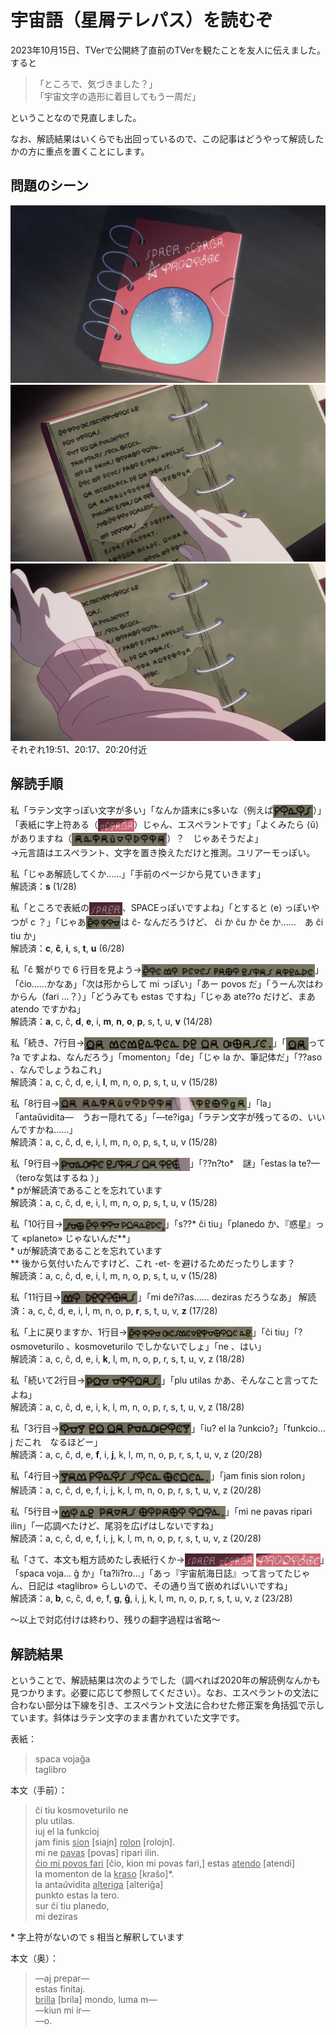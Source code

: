 <style type="text/css">
    img:not(.original){
        height: 1.5em; 
        vertical-align: middle;
    }
</style>

# 宇宙語（星屑テレパス）を読むぞ
2023年10月15日、TVerで公開終了直前のTVerを観たことを友人に伝えました。すると  
> 「ところで、気づきました？」  
> 「宇宙文字の造形に着目してもう一周だ」

ということなので見直しました。

なお、解読結果はいくらでも出回っているので、この記事はどうやって解読したかの方に重点を置くことにします。

## 問題のシーン
<img src="./res/hoshitele-dec/cover.png" class="original">
<img src="./res/hoshitele-dec/text-a.png" class="original">
<img src="./res/hoshitele-dec/text-b.png" class="original">
それぞれ19:51、20:17、20:20付近

## 解読手順
私「ラテン文字っぽい文字が多い」「なんか語末にs多いな（例えば<img src="./res/hoshitele-dec/text-a-4-2.png">）」「表紙に字上符ある（<img src="./res/hoshitele-dec/cover-2.png">）じゃん、エスペラントです」「よくみたら ⟨ŭ⟩ がありますね（<img src="./res/hoshitele-dec/text-a-8-2.png">）？　じゃあそうだよ」  
→元言語はエスペラント、文字を置き換えただけと推測。ユリアーモっぽい。

私「じゃあ解読してくか……」「手前のページから見ていきます」  
解読済：**s** (1/28)

私「ところで表紙の<img src="./res/hoshitele-dec/cover-1.png">、SPACEっぽいですよね」「とすると ⟨e⟩ っぽいやつが c ？」「じゃあ<img src="./res/hoshitele-dec/text-a-1-1.png"><img src="./res/hoshitele-dec/text-a-1-2.png">は ĉ- なんだろうけど、 ĉi か ĉu か ĉe か……　あ ĉi tiu か」  
解読済：**c**, **ĉ**, **i**, s, **t**, **u** (6/28)

私「ĉ 繋がりで 6 行目を見よう→<img src="./res/hoshitele-dec/text-a-6-1.png"><img src="./res/hoshitele-dec/text-a-6-2.png"><img src="./res/hoshitele-dec/text-a-6-3.png"><img src="./res/hoshitele-dec/text-a-6-4.png"><img src="./res/hoshitele-dec/text-a-6-5.png"><img src="./res/hoshitele-dec/text-a-6-6.png">」「ĉio……かなあ」「次は形からして mi っぽい」「あー povos だ」「うーん次はわからん（fari …？）」「どうみても estas ですね」「じゃあ ate??o だけど、まあ atendo ですかね」  
解読済：**a**, c, ĉ, **d**, **e**, i, **m**, **n**, **o**, **p**, s, t, u, **v** (14/28)

私「続き、7行目→<img src="./res/hoshitele-dec/text-a-7-1.png"><img src="./res/hoshitele-dec/text-a-7-2.png"><img src="./res/hoshitele-dec/text-a-7-3.png"><img src="./res/hoshitele-dec/text-a-7-4.png"><img src="./res/hoshitele-dec/text-a-7-5.png">」「<img src="./res/hoshitele-dec/text-a-7-1.png">って ?a ですよね、なんだろう」「momenton」「de」「じゃ la か、筆記体だ」「??aso 、なんでしょうねこれ」  
解読済：a, c, ĉ, d, e, i, **l**, m, n, o, p, s, t, u, v (15/28)

私「8行目→<img src="./res/hoshitele-dec/text-a-8-1.png"><img src="./res/hoshitele-dec/text-a-8-2.png"><img src="./res/hoshitele-dec/text-a-8-3.png">」「la」「antaŭvidita—　うおー隠れてる」「—te?iga」「ラテン文字が残ってるの、いいんですかね……」  
解読済：a, c, ĉ, d, e, i, l, m, n, o, p, s, t, u, v (15/28)

私「9行目→<img src="./res/hoshitele-dec/text-a-9-1.png"><img src="./res/hoshitele-dec/text-a-9-2.png"><img src="./res/hoshitele-dec/text-a-9-3.png"><img src="./res/hoshitele-dec/text-a-9-4.png">」「??n?to\*　謎」「estas la te?— （teroな気はするね ）」  
\* pが解読済であることを忘れています  
解読済：a, c, ĉ, d, e, i, l, m, n, o, p, s, t, u, v (15/28)

私「10行目→<img src="./res/hoshitele-dec/text-a-10-1.png"><img src="./res/hoshitele-dec/text-a-10-2.png"><img src="./res/hoshitele-dec/text-a-10-3.png"><img src="./res/hoshitele-dec/text-a-10-4.png">」「s??\* ĉi tiu」「planedo か、『惑星』って «planeto» じゃないんだ\*\*」  
\* uが解読済であることを忘れています  
\*\* 後から気付いたんですけど、これ -et- を避けるためだったりします？  
解読済：a, c, ĉ, d, e, i, l, m, n, o, p, s, t, u, v (15/28)

私「11行目→<img src="./res/hoshitele-dec/text-a-11-1.png"><img src="./res/hoshitele-dec/text-a-11-2.png">」「mi de?i?as…… deziras だろうなあ」
解読済：a, c, ĉ, d, e, i, l, m, n, o, p, **r**, s, t, u, v, **z** (17/28)

私「上に戻りますか、1行目→<img src="./res/hoshitele-dec/text-a-1-1.png"><img src="./res/hoshitele-dec/text-a-1-2.png"><img src="./res/hoshitele-dec/text-a-1-3.png"><img src="./res/hoshitele-dec/text-a-1-4.png">」「ĉi tiu」「?osmoveturilo 、kosmoveturilo でしかないでしょ」「ne 、はい」  
解読済：a, c, ĉ, d, e, i, **k**, l, m, n, o, p, r, s, t, u, v, z (18/28)

私「続いて2行目→<img src="./res/hoshitele-dec/text-a-2-1.png"><img src="./res/hoshitele-dec/text-a-2-2.png">」「plu utilas かあ、そんなこと言ってたよね」  
解読済：a, c, ĉ, d, e, i, k, l, m, n, o, p, r, s, t, u, v, z (18/28)

私「3行目→<img src="./res/hoshitele-dec/text-a-3-1.png"><img src="./res/hoshitele-dec/text-a-3-2.png"><img src="./res/hoshitele-dec/text-a-3-3.png"><img src="./res/hoshitele-dec/text-a-3-4.png">」「iu? el la ?unkcio?」「funkcio... j だこれ　なるほどー」  
解読済：a, c, ĉ, d, e, **f**, i, **j**, k, l, m, n, o, p, r, s, t, u, v, z (20/28)

私「4行目→<img src="./res/hoshitele-dec/text-a-4-1.png"><img src="./res/hoshitele-dec/text-a-4-2.png"><img src="./res/hoshitele-dec/text-a-4-3.png"><img src="./res/hoshitele-dec/text-a-4-4.png">」「jam finis sion rolon」  
解読済：a, c, ĉ, d, e, f, i, j, k, l, m, n, o, p, r, s, t, u, v, z (20/28)

私「5行目→<img src="./res/hoshitele-dec/text-a-5-1.png"><img src="./res/hoshitele-dec/text-a-5-2.png"><img src="./res/hoshitele-dec/text-a-5-3.png"><img src="./res/hoshitele-dec/text-a-5-4.png"><img src="./res/hoshitele-dec/text-a-5-5.png">」「mi ne pavas ripari ilin」「一応調べたけど、尾羽を広げはしないですね」  
解読済：a, c, ĉ, d, e, f, i, j, k, l, m, n, o, p, r, s, t, u, v, z (20/28)

私「さて、本文も粗方読めたし表紙行くか→<img src="./res/hoshitele-dec/cover-1.png"><img src="./res/hoshitele-dec/cover-2.png"> <img src="./res/hoshitele-dec/cover-3.png">」「spaca voja... ĝ か」「ta?li?ro...」「あっ『宇宙航海日誌』って言ってたじゃん、日記は «taglibro» らしいので、その通り当て嵌めればいいですね」  
解読済：a, **b**, c, ĉ, d, e, f, **g**, **ĝ**, i, j, k, l, m, n, o, p, r, s, t, u, v, z (23/28)

〜以上で対応付けは終わり、残りの翻字過程は省略〜

## 解読結果
ということで、解読結果は次のようでした（調べれば2020年の解読例なんかも見つかります。必要に応じて参照してください）。なお、エスペラントの文法に合わない部分は下線を引き、エスペラント文法に合わせた修正案を角括弧で示しています。斜体はラテン文字のまま書かれていた文字です。

表紙：
> spaca vojaĝa  
> taglibro

本文（手前）：
> ĉi tiu kosmoveturilo ne  
> plu utilas.  
> iuj el la funkcioj  
> jam finis <u>sion</u> [siajn] <u>rolon</u> [rolojn].  
> mi ne <u>pavas</u> [povas] ripari ilin.  
> <u>ĉio mi povos fari</u> [ĉio, kion mi povas fari,] estas <u>atendo</u> [atendi]  
> la momenton de la <u>kraso</u> [kraŝo]\*.  
> la anta*ŭ*vidita <u>alteri<i>g</i>a</u> [alteriĝa]  
> punkto estas la tero.  
> sur ĉi tiu planedo,  
> mi deziras  

\* 字上符がないので s 相当と解釈しています

本文（奥）：
> —aj prepar—  
> estas finitaj.  
> <u>brilla</u> [brila] mondo, luma m—  
> —kiun mi ir—  
> —o.
